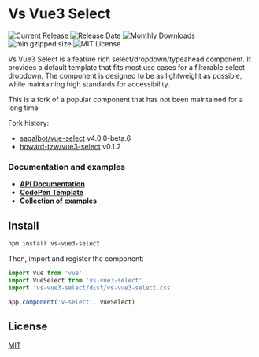 # Vs Vue3 Select

![Current Release](https://img.shields.io/github/release/voral/vs-vue3-select.svg?style=flat-square)
![Release Date](https://img.shields.io/github/release-date/voral/vs-vue3-select?style=flat-square)
![Monthly Downloads](https://img.shields.io/npm/dm/vs-vue3-select.svg?style=flat-square)
![min gzipped size](https://img.shields.io/bundlejs/size/vs-vue3-select?style=flat-square)
![MIT License](https://img.shields.io/github/license/voral/vs-vue3-select.svg?style=flat-square)

Vs Vue3 Select is a feature rich select/dropdown/typeahead component. It provides a
default template that fits most use cases for a filterable select dropdown. The
component is designed to be as lightweight as possible, while maintaining high
standards for accessibility.

This is a fork of a popular component that has not been maintained for a long time

Fork history:

- [sagalbot/vue-select](https://github.com/sagalbot/vue-select) v4.0.0-beta.6
- [howard-tzw/vue3-select](https://github.com/howard-tzw/vue3-select) v0.1.2

### Documentation and examples

- **[API Documentation](https://vue3-select.va-soft.ru)**
- **[CodePen Template](https://codepen.io/vasoft/pen/JjxVrVM)**
- **[Collection of examples](https://codepen.io/collection/aMPBbR)**

## Install

```bash
npm install vs-vue3-select
```

Then, import and register the component:

```js
import Vue from 'vue'
import VueSelect from 'vs-vue3-select'
import 'vs-vue3-select/dist/vs-vue3-select.css'

app.component('v-select', VueSelect)
```

## License

[MIT](https://github.com/Voral/vs-vue3-select/blob/main/LICENSE.md)

